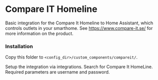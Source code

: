 # Compare IT Homeline

Basic integration for the Compare It Homeline to Home Assistant, which controls outlets in your smarthome. 
See https://www.compare-it.se/ for more information on the product.

### Installation

Copy this folder to `<config_dir>/custom_components/compareit/`.

Setup the integration via integrations. Search for Compare It HomeLine.
Required parameters are username and password.